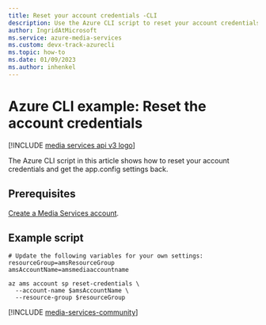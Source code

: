 ```yaml
---
title: Reset your account credentials -CLI
description: Use the Azure CLI script to reset your account credentials and get the app.config settings back.
author: IngridAtMicrosoft
ms.service: azure-media-services
ms.custom: devx-track-azurecli
ms.topic: how-to
ms.date: 01/09/2023
ms.author: inhenkel
---
```


# Azure CLI example: Reset the account credentials

[!INCLUDE [media services api v3 logo](./includes/v3-hr.md)]

The Azure CLI script in this article shows how to reset your account credentials and get the app.config settings back.

## Prerequisites

[Create a Media Services account](./account-create-how-to.md).

## Example script

```cloudshell-bash
# Update the following variables for your own settings:
resourceGroup=amsResourceGroup
amsAccountName=amsmediaaccountname

az ams account sp reset-credentials \
  --account-name $amsAccountName \
  --resource-group $resourceGroup
 ```

[!INCLUDE [media-services-community](includes/media-services-community.md)]
